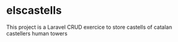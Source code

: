 # elscastells
This project is a Laravel CRUD exercice to store castells of catalan castellers human towers
